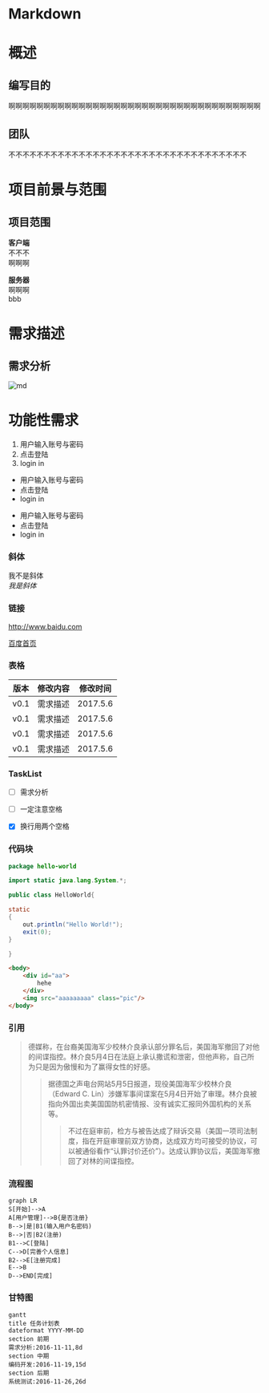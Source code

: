 # Markdown
  
  
# 概述
## 编写目的 
啊啊啊啊啊啊啊啊啊啊啊啊啊啊啊啊啊啊啊啊啊啊啊啊啊啊啊啊啊啊啊啊啊啊啊啊
## 团队
不不不不不不不不不不不不不不不不不不不不不不不不不不不不不不不不不不
# 项目前景与范围
## 项目范围
**客户端**  
不不不  
啊啊啊  
  
**服务器**  
啊啊啊  
bbb  
# 需求描述
## 需求分析
![md](http://pic6.huitu.com/res/20130116/84481_20130116142820494200_1.jpg)
# 功能性需求
1. 用户输入账号与密码
2. 点击登陆
2. login in
  
- 用户输入账号与密码
- 点击登陆
- login in
  
+ 用户输入账号与密码
+ 点击登陆
+ login in
  
  
  
  
 
### 斜体
我不是斜体  
*我是斜体*
  
  
  
### 链接
<http://www.baidu.com>
  
  
[百度首页](http://www.baidu.com)
  
  
  
### 表格
版本|修改内容|修改时间
----|---|---
v0.1| 需求描述|2017.5.6
v0.1| 需求描述|2017.5.6
v0.1| 需求描述|2017.5.6
v0.1| 需求描述|2017.5.6
  
  
  
### TaskList
- [ ] 需求分析
- [ ] 一定注意空格
- [x] 换行用两个空格
  
  
  
### 代码块
```java
package hello-world

import static java.lang.System.*;

public class HelloWorld{

static
{
    out.println("Hello World!");
    exit(0);
}

}
```
  
  
```html
<body>
    <div id="aa">
        hehe
    </div>
    <img src="aaaaaaaaa" class="pic"/>
</body>
```
  
  
  
### 引用
> 德媒称，在台裔美国海军少校林介良承认部分罪名后，美国海军撤回了对他的间谍指控。林介良5月4日在法庭上承认撒谎和泄密，但他声称，自己所为只是因为傲慢和为了赢得女性的好感。
>> 据德国之声电台网站5月5日报道，现役美国海军少校林介良（Edward C. Lin）涉嫌军事间谍案在5月4日开始了审理。林介良被指向外国出卖美国国防机密情报、没有诚实汇报同外国机构的关系等。
>>> 不过在庭审前，检方与被告达成了辩诉交易（美国一项司法制度，指在开庭审理前双方协商，达成双方均可接受的协议，可以被通俗看作“认罪讨价还价”）。达成认罪协议后，美国海军撤回了对林的间谍指控。

  
  
  
### 流程图
```
graph LR
S[开始]-->A
A[用户管理]-->B{是否注册}
B-->|是|B1(输入用户名密码)
B-->|否|B2(注册)
B1-->C[登陆]
C-->D[完善个人信息]
B2-->E[注册完成]
E-->B
D-->END[完成]
```
  
  
  
### 甘特图
```
gantt
title 任务计划表
dateformat YYYY-MM-DD
section 前期
需求分析:2016-11-11,8d
section 中期
编码开发:2016-11-19,15d
section 后期
系统测试:2016-11-26,26d
```
